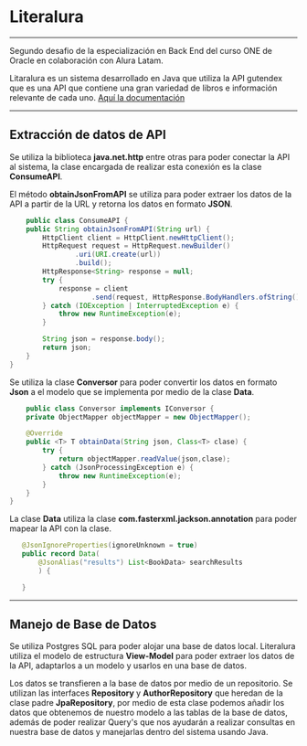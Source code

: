 # Literalura
____________
Segundo desafio de la especialización en Back End del curso ONE de Oracle en colaboración con Alura Latam.

Litaralura es un sistema desarrollado en Java que utiliza la API gutendex que es una API que contiene una gran variedad de libros e información relevante de cada uno.
[Aquí la documentación](https://gutendex.com/)
___

## Extracción de datos de API

Se utiliza la biblioteca **java.net.http** entre otras para poder conectar la API al sistema, la clase encargada de realizar esta conexión es la clase **ConsumeAPI**. 

El método **obtainJsonFromAPI** se utiliza para poder extraer los datos de la API a partir de la URL y retorna los datos en formato **JSON**.
```java
    public class ConsumeAPI {
    public String obtainJsonFromAPI(String url) {
        HttpClient client = HttpClient.newHttpClient();
        HttpRequest request = HttpRequest.newBuilder()
                .uri(URI.create(url))
                .build();
        HttpResponse<String> response = null;
        try {
            response = client
                    .send(request, HttpResponse.BodyHandlers.ofString());
        } catch (IOException | InterruptedException e) {
            throw new RuntimeException(e);
        }

        String json = response.body();
        return json;
    }
}
```
Se utiliza la clase **Conversor** para poder convertir los datos en formato **Json** a el modelo que se implementa por medio de la clase **Data**.
```java
    public class Conversor implements IConversor {
    private ObjectMapper objectMapper = new ObjectMapper();

    @Override
    public <T> T obtainData(String json, Class<T> clase) {
        try {
            return objectMapper.readValue(json,clase);
        } catch (JsonProcessingException e) {
            throw new RuntimeException(e);
        }
    }
}
```
 La clase **Data** utiliza la clase **com.fasterxml.jackson.annotation** para poder mapear la API con la clase.
 ```java
    @JsonIgnoreProperties(ignoreUnknown = true)
    public record Data(
        @JsonAlias("results") List<BookData> searchResults
        ) {

    }
```


---
## Manejo de Base de Datos
Se utiliza Postgres SQL para poder alojar una base de datos local. Literalura utiliza el modelo de estructura **View-Model** para poder extraer los datos de la API, adaptarlos a un modelo y usarlos en una base de datos.

Los datos se transfieren a la base de datos por medio de un repositorio. Se utilizan las interfaces **Repository** y **AuthorRepository** que heredan de la clase padre **JpaRepository**, por medio de esta clase podemos añadir los datos que obtenemos de nuestro modelo a las tablas de la base de datos, además de poder realizar Query's que nos ayudarán a realizar consultas en nuestra base de datos y manejarlas dentro del sistema usando Java.
